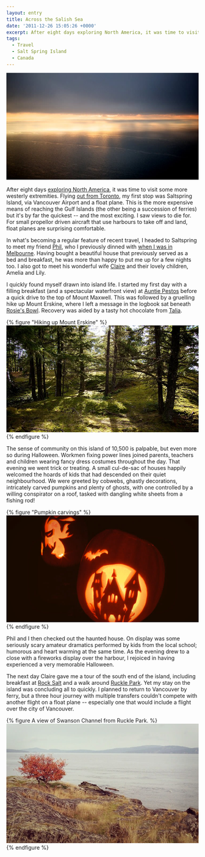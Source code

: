 ```yaml
---
layout: entry
title: Across the Salish Sea
date: '2011-12-26 15:05:26 +0000'
excerpt: After eight days exploring North America, it was time to visit some of its more westerly extremities. Flying out from Toronto, my first stop was Saltspring Island, via Vancouver Airport and a float plane.
tags:
  - Travel
  - Salt Spring Island
  - Canada
---
```

![Looking across the Salish Sea](/assets/images/2011/12/saltspring_island.jpg)

After eight days [exploring North America][1], it was time to visit some more westerly extremities. Flying [out from Toronto][2], my first stop was Saltspring Island, via Vancouver Airport and a float plane. This is the more expensive means of reaching the Gulf Islands (the other being a succession of ferries) but it's by far the quickest -- and the most exciting. I saw views to die for. For small propellor driven aircraft that use harbours to take off and land, float planes are surprising comfortable.

In what's becoming a regular feature of recent travel, I headed to Saltspring to meet my friend [Phil][3], who I previously dinned with [when I was in Melbourne][4]. Having bought a beautiful house that previously served as a bed and breakfast, he was more than happy to put me up for a few nights too. I also got to meet his wonderful wife [Claire][5] and their lovely children, Amelia and Lily.

I quickly found myself drawn into island life. I started my first day with a filling breakfast (and a spectacular waterfront view) at [Auntie Pestos][6] before a quick drive to the top of Mount Maxwell. This was followed by a gruelling hike up Mount Erskine, where I left a message in the logbook sat beneath [Rosie's Bowl][7]. Recovery was aided by a tasty hot chocolate from [Talia][8].

{% figure "Hiking up Mount Erskine" %}
![](/assets/images/2011/12/saltspring_erskine.jpg)
{% endfigure %}

The sense of community on this island of 10,500 is palpable, but even more so during Halloween. Workmen fixing power lines joined parents, teachers and children wearing fancy dress costumes throughout the day. That evening we went trick or treating. A small cul-de-sac of houses happily welcomed the hoards of kids that had descended on their quiet neighbourhood. We were greeted by cobwebs, ghastly decorations, intricately carved pumpkins and plenty of ghosts, with one controlled by a willing conspirator on a roof, tasked with dangling white sheets from a fishing rod!

{% figure "Pumpkin carvings" %}
![](/assets/images/2011/12/saltspring_halloween.jpg)
{% endfigure %}

Phil and I then checked out the haunted house. On display was some seriously scary amateur dramatics performed by kids from the local school; humorous and heart warming at the same time. As the evening drew to a close with a fireworks display over the harbour, I rejoiced in having experienced a very memorable Halloween.

The next day Claire gave me a tour of the south end of the island, including breakfast at [Rock Salt][9] and a walk around [Ruckle Park][10]. Yet my stay on the island was concluding all to quickly. I planned to return to Vancouver by ferry, but a three hour journey with multiple transfers couldn't compete with another flight on a float plane -- especially one that would include a flight over the city of Vancouver.

{% figure A view of Swanson Channel from Ruckle Park. %}
![](/assets/images/2011/12/saltspring_rucklepark.jpg)
{% endfigure %}

[1]: /2011/12/north_america/
[2]: /2011/12/toronto/
[3]: http://philmccluskey.com/
[4]: /2010/01/melbourne/
[5]: http://loobylu.com/
[6]: http://auntiepestos.com/
[7]: http://rosiesbowl.wordpress.com/about/
[8]: http://cafetalia.ca/
[9]: http://rocksaltrestaurant.com/
[10]: http://env.gov.bc.ca/bcparks/explore/parkpgs/ruckle/
